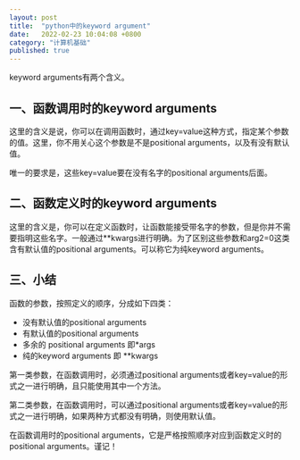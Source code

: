 ```yaml
---
layout: post
title:  "python中的keyword argument"
date:   2022-02-23 10:04:08 +0800
category: "计算机基础"
published: true
---
```


keyword arguments有两个含义。

## 一、函数调用时的keyword arguments

这里的含义是说，你可以在调用函数时，通过key=value这种方式，指定某个参数的值。这里，你不用关心这个参数是不是positional arguments，以及有没有默认值。

唯一的要求是，这些key=value要在没有名字的positional arguments后面。

## 二、函数定义时的keyword arguments

这里的含义是，你可以在定义函数时，让函数能接受带名字的参数，但是你并不需要指明这些名字。一般通过**kwargs进行明确。为了区别这些参数和arg2=0这类含有默认值的positional arguments。可以称它为纯keyword arguments。

## 三、小结

函数的参数，按照定义的顺序，分成如下四类：

- 没有默认值的positional arguments
- 有默认值的positional arguments
- 多余的 positional arguments  即*args
- 纯的keyword arguments       即 **kwargs

第一类参数，在函数调用时，必须通过positional arguments或者key=value的形式之一进行明确，且只能使用其中一个方法。

第二类参数，在函数调用时，可以通过positional arguments或者key=value的形式之一进行明确，如果两种方式都没有明确，则使用默认值。

在函数调用时的positional arguments，它是严格按照顺序对应到函数定义时的positional arguments。谨记！


